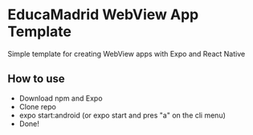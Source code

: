 # EducaMadrid WebView App Template

Simple template for creating WebView apps with Expo and React Native

## How to use

- Download npm and Expo
- Clone repo
- expo start:android (or expo start and pres "a" on the cli menu)
- Done!
